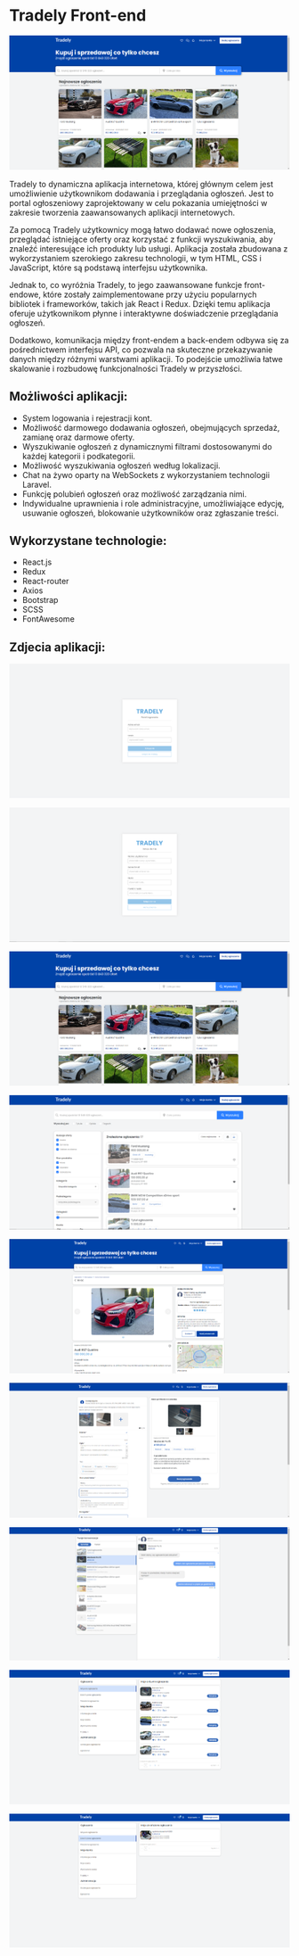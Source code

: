 # Tradely Front-end

![Grafika_glowna](APP_SCREENS/Screenshot_10.png)

Tradely to dynamiczna aplikacja internetowa, której głównym celem jest umożliwienie użytkownikom dodawania i przeglądania ogłoszeń. Jest to portal ogłoszeniowy zaprojektowany w celu pokazania umiejętności w zakresie tworzenia zaawansowanych aplikacji internetowych.

Za pomocą Tradely użytkownicy mogą łatwo dodawać nowe ogłoszenia, przeglądać istniejące oferty oraz korzystać z funkcji wyszukiwania, aby znaleźć interesujące ich produkty lub usługi. Aplikacja została zbudowana z wykorzystaniem szerokiego zakresu technologii, w tym HTML, CSS i JavaScript, które są podstawą interfejsu użytkownika.

Jednak to, co wyróżnia Tradely, to jego zaawansowane funkcje front-endowe, które zostały zaimplementowane przy użyciu popularnych bibliotek i frameworków, takich jak React i Redux. Dzięki temu aplikacja oferuje użytkownikom płynne i interaktywne doświadczenie przeglądania ogłoszeń.

Dodatkowo, komunikacja między front-endem a back-endem odbywa się za pośrednictwem interfejsu API, co pozwala na skuteczne przekazywanie danych między różnymi warstwami aplikacji. To podejście umożliwia łatwe skalowanie i rozbudowę funkcjonalności Tradely w przyszłości.

## Możliwości aplikacji:
- System logowania i rejestracji kont.
- Możliwość darmowego dodawania ogłoszeń, obejmujących sprzedaż, zamianę oraz darmowe oferty.
- Wyszukiwanie ogłoszeń z dynamicznymi filtrami dostosowanymi do każdej kategorii i podkategorii.
- Możliwość wyszukiwania ogłoszeń według lokalizacji.
- Chat na żywo oparty na WebSockets z wykorzystaniem technologii Laravel.
- Funkcję polubień ogłoszeń oraz możliwość zarządzania nimi.
- Indywidualne uprawnienia i role administracyjne, umożliwiające edycję, usuwanie ogłoszeń, blokowanie użytkowników oraz zgłaszanie treści.

## Wykorzystane technologie:
- React.js
- Redux
- React-router
- Axios
- Bootstrap
- SCSS
- FontAwesome

## Zdjecia aplikacji:
![Grafika](APP_SCREENS/Screenshot_8.png)

![Grafika](APP_SCREENS/Screenshot_9.png)

![Grafika](APP_SCREENS/Screenshot_10.png)

![Grafika](APP_SCREENS/Screenshot_1.png)

![Grafika](APP_SCREENS/Screenshot_2.png)

![Grafika](APP_SCREENS/Screenshot_3.png)

![Grafika](APP_SCREENS/Screenshot_4.png)

![Grafika](APP_SCREENS/Screenshot_5.png)

![Grafika](APP_SCREENS/Screenshot_6.png)

